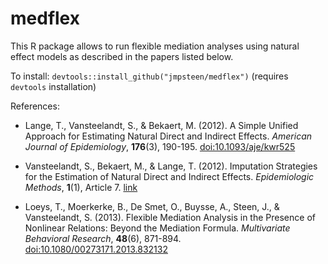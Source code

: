 medflex
=======

This R package allows to run flexible mediation analyses using natural effect models as described in the papers listed below.

To install:
`devtools::install_github("jmpsteen/medflex")` (requires `devtools` installation)

References:

* Lange, T., Vansteelandt, S., & Bekaert, M. (2012). A Simple Unified Approach for
Estimating Natural Direct and Indirect Effects. *American Journal of Epidemiology*,
**176**(3), 190-195. [doi:10.1093/aje/kwr525](dx.doi.org/10.1093/aje/kwr525)

* Vansteelandt, S., Bekaert, M., & Lange, T. (2012). Imputation Strategies for the
Estimation of Natural Direct and Indirect Effects. *Epidemiologic Methods*, **1**(1), Article 7. [link](dx.doi.org/10.1515/2161-962X.1014)

* Loeys, T., Moerkerke, B., De Smet, O., Buysse, A., Steen, J., & Vansteelandt, S.
(2013). Flexible Mediation Analysis in the Presence of Nonlinear Relations: Beyond the
Mediation Formula. *Multivariate Behavioral Research*, **48**(6), 871-894. [doi:10.1080/00273171.2013.832132](dx.doi.org/10.1080/00273171.2013.832132)